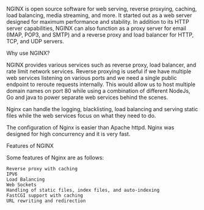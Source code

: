 NGINX is open source software for web serving, reverse proxying, caching, load balancing, media streaming, and more. It started out as a web server designed for maximum performance and stability. In addition to its HTTP server capabilities, NGINX can also function as a proxy server for email (IMAP, POP3, and SMTP) and a reverse proxy and load balancer for HTTP, TCP, and UDP servers.




Why use NGINX?

NGINX provides various services such as reverse proxy, load balancer, and rate limit network services. Reverse proxying is useful if we have multiple web services listening on various ports and we need a single public endpoint to reroute requests internally. This would allow us to host multiple domain names on port 80 while using a combination of different NodeJs, Go and java to power separate web services behind the scenes.

Nginx can handle the logging, blacklisting, load balancing and serving static files while the web services focus on what they need to do.

The configuration of Nginx is easier than Apache httpd. Nginx was designed for high concurrency and it is very fast.



Features of NGINX

Some features of Nginx are as follows:

    Reverse proxy with caching
    IPV6
    Load Balancing
    Web Sockets
    Handling of static files, index files, and auto-indexing
    FastCGI support with caching
    URL rewriting and redirection
